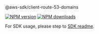 @aws-sdk/client-route-53-domains

[![NPM version](https://img.shields.io/npm/v/@aws-sdk/client-route-53-domains/beta.svg)](https://www.npmjs.com/package/@aws-sdk/client-route-53-domains)
[![NPM downloads](https://img.shields.io/npm/dm/@aws-sdk/client-route-53-domains.svg)](https://www.npmjs.com/package/@aws-sdk/client-route-53-domains)

For SDK usage, please step to [SDK readme](https://github.com/aws/aws-sdk-js-v3).

